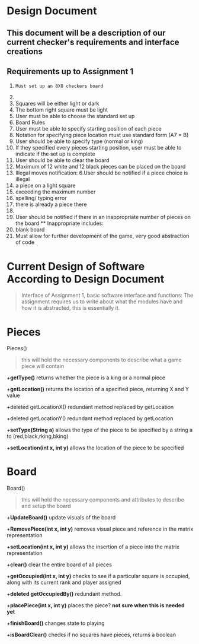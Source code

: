 Design Document
===============
This document will be a description of our current checker's requirements and interface creations
-------------------------------------------------------------------------------------------------

Requirements up to Assignment 1
-------------------------------

1.     Must set up an 8X8 checkers board
2.
2. Squares will be either light or dark
2. The bottom right square must be light
3. 	User must be able to choose the standard set up
4. Board Rules
4. User must be able to specify starting position of each piece
4. Notation for specifying piece location must use standard form (A7 = B)
4. User should be able to specify type (normal or king)
4. If they specified every pieces starting position, user must be able to indicate if the set up is complete 
4. User should be able to clear the board
5. Maximum of 12 white and 12 black pieces can be placed on the board
6. Illegal moves notification:
6.User should be notified if a piece choice is illegal
6. a piece on a light square
6. exceeding the maximum number
6. spelling/ typing error
6. there is already a piece there
7.
7. User should be notified if there in an inappropriate number of pieces on the board **
	Inappropriate includes:
7. blank board
8. Must allow for further development of the game, very good abstraction of code


Current Design of Software According to Design Document
=======================================================
>Interface of Assignment 1, basic software interface and functions:
>The assignment requires us to write about what the modules have and how it is abstracted, this is essentially it. 


Pieces
======

Pieces() 
>this will hold the necessary components to describe what a game piece will contain

+**getType()** returns whether the piece is a king or a normal piece

+**getLocation()** returns the location of a specified piece, returning X and Y value

+deleted getLocationX() redundant method replaced by getLocation

+deleted getLocationY() redundant method replaced by getLocation

+**setType(String a)** allows the type of the piece to be specified by a string a to (red,black,rking,bking)

+**setLocation(int x, int y)** allows the location of the piece to be specified

Board
=====

Board() 
>this will hold the necessary components and attributes to describe and setup the board

+**UpdateBoard()** update visuals of the board

+**RemovePiece(int x, int y)** removes visual piece and reference in the matrix representation

+**setLocation(int x, int y)** allows the insertion of a piece into the matrix representation

+**clear()** clear the entire board of all pieces

+**getOccupied(int x, int y)** checks to see if a particular square is occupied, along with its current rank and player assigned

+**deleted getOccupiedBy()** redundant method.

+**placePiece(int x, int y)** places the piece? **not sure when this is needed yet**

+**finishBoard()** changes state to playing

+**isBoardClear()** checks if no squares have pieces, returns a boolean